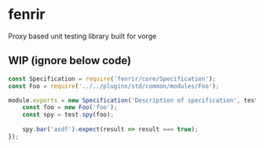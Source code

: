 # fenrir
Proxy based unit testing library built for vorge

## WIP (ignore below code)

```javascript
const Specification = require('fenrir/core/Specification');
const Foo = require('../../plugins/std/common/modules/Foo');

module.exports = new Specification('Description of specification', test => {
    const foo = new Foo('foo');
    const spy = test.spy(foo);
    
    spy.bar('asdf').expect(result => result === true);
});
```
